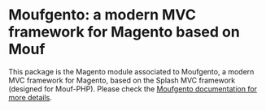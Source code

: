 Moufgento: a modern MVC framework for Magento based on Mouf
===========================================================

This package is the Magento module associated to Moufgento, a modern MVC framework for Magento, based on the Splash MVC framework (designed for Mouf-PHP).
Please check the [Moufgento documentation for more details](http://mouf-php.com/packages/mouf/integration.magento.moufgento).
